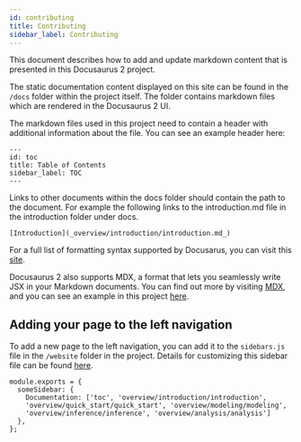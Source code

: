 ```yaml
---
id: contributing
title: Contributing
sidebar_label: Contributing
---
```


This document describes how to add and update markdown content that is presented in this Docusaurus 2 project.

The static documentation content displayed on this site can be found in the `/docs` folder within the project itself. The folder contains markdown files which are rendered in the Docusaurus 2 UI.

The markdown files used in this project need to contain a header with additional information about the file. You can see an example header here:

```
---
id: toc
title: Table of Contents
sidebar_label: TOC
---
```


Links to other documents within the docs folder should contain the path to the document. For example the following links to the introduction.md file in the introduction folder under docs.


```
[Introduction](_overview/introduction/introduction.md_)
```

For a full list of formatting syntax supported by Docusarus, you can visit this [site](https://www.markdownguide.org/basic-syntax/).

Docusaurus 2 also supports MDX, a format that lets you seamlessly write JSX in your Markdown documents. You can find out more by visiting [MDX](https://mdxjs.com/), and you can see an example in this project [here](mdx.md).

## Adding your page to the left navigation

To add a new page to the left navigation, you can add it to the `sidebars.js` file in the `/website` folder in the project. Details for customizing this sidebar file can be found [here](https://v2.docusaurus.io/docs/docs-introduction/#sidebar-object).

```
module.exports = {
  someSidebar: {
    Documentation: ['toc', 'overview/introduction/introduction',
    'overview/quick_start/quick_start', 'overview/modeling/modeling',
    'overview/inference/inference', 'overview/analysis/analysis']
  },
};
```
